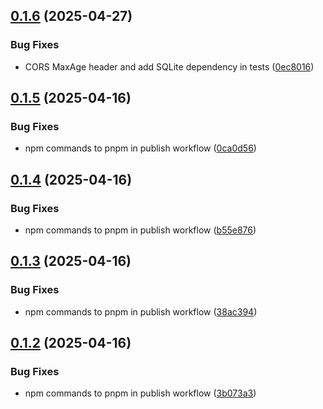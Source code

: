 ## [0.1.6](https://github.com/juicycleff/frank/compare/v0.1.5...v0.1.6) (2025-04-27)


### Bug Fixes

* CORS MaxAge header and add SQLite dependency in tests ([0ec8016](https://github.com/juicycleff/frank/commit/0ec8016ca2a1318212a1b2288b5cde38273f046f))



## [0.1.5](https://github.com/juicycleff/frank/compare/v0.1.4...v0.1.5) (2025-04-16)


### Bug Fixes

* npm commands to pnpm in publish workflow ([0ca0d56](https://github.com/juicycleff/frank/commit/0ca0d56ce90be82278711b8d1516584b6f9d8199))



## [0.1.4](https://github.com/juicycleff/frank/compare/v0.1.3...v0.1.4) (2025-04-16)


### Bug Fixes

* npm commands to pnpm in publish workflow ([b55e876](https://github.com/juicycleff/frank/commit/b55e876fec3f3a5b18779570937d878e1f799aad))



## [0.1.3](https://github.com/juicycleff/frank/compare/v0.1.2...v0.1.3) (2025-04-16)


### Bug Fixes

* npm commands to pnpm in publish workflow ([38ac394](https://github.com/juicycleff/frank/commit/38ac394a473feb4ce353347608a64b8fe3ee7327))



## [0.1.2](https://github.com/juicycleff/frank/compare/v0.1.1...v0.1.2) (2025-04-16)


### Bug Fixes

* npm commands to pnpm in publish workflow ([3b073a3](https://github.com/juicycleff/frank/commit/3b073a3989c31c66a4918c7e20a4d3e68b432336))




